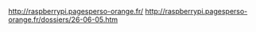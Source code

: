http://raspberrypi.pagesperso-orange.fr/
http://raspberrypi.pagesperso-orange.fr/dossiers/26-06-05.htm
